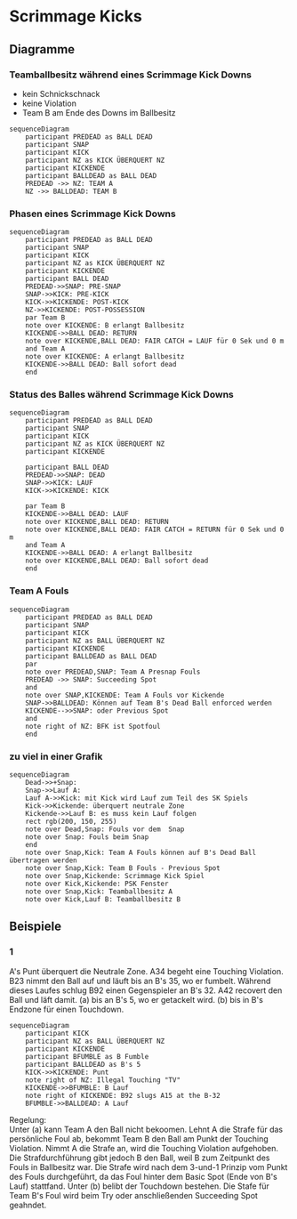 # Scrimmage Kicks

## Diagramme

### Teamballbesitz während eines Scrimmage Kick Downs

- kein Schnickschnack
- keine Violation
- Team B am Ende des Downs im Ballbesitz

```mermaid
sequenceDiagram
    participant PREDEAD as BALL DEAD
    participant SNAP
    participant KICK
    participant NZ as KICK ÜBERQUERT NZ
    participant KICKENDE
    participant BALLDEAD as BALL DEAD
    PREDEAD ->> NZ: TEAM A
    NZ ->> BALLDEAD: TEAM B
```


### Phasen eines Scrimmage Kick Downs

```mermaid
sequenceDiagram
    participant PREDEAD as BALL DEAD
    participant SNAP
    participant KICK
    participant NZ as KICK ÜBERQUERT NZ
    participant KICKENDE
    participant BALL DEAD
    PREDEAD->>SNAP: PRE-SNAP
    SNAP->>KICK: PRE-KICK
    KICK->>KICKENDE: POST-KICK
    NZ->>KICKENDE: POST-POSSESSION
    par Team B
    note over KICKENDE: B erlangt Ballbesitz
    KICKENDE->>BALL DEAD: RETURN
    note over KICKENDE,BALL DEAD: FAIR CATCH = LAUF für 0 Sek und 0 m
    and Team A
    note over KICKENDE: A erlangt Ballbesitz 
    KICKENDE->>BALL DEAD: Ball sofort dead   
    end
```
### Status des Balles während Scrimmage Kick Downs

```mermaid
sequenceDiagram
    participant PREDEAD as BALL DEAD
    participant SNAP
    participant KICK
    participant NZ as KICK ÜBERQUERT NZ
    participant KICKENDE
    
    participant BALL DEAD
    PREDEAD->>SNAP: DEAD
    SNAP->>KICK: LAUF
    KICK->>KICKENDE: KICK

    par Team B
    KICKENDE->>BALL DEAD: LAUF
    note over KICKENDE,BALL DEAD: RETURN
    note over KICKENDE,BALL DEAD: FAIR CATCH = RETURN für 0 Sek und 0 m
    and Team A
    KICKENDE->>BALL DEAD: A erlangt Ballbesitz 
    note over KICKENDE,BALL DEAD: Ball sofort dead   
    end

```

### Team A Fouls

``` mermaid
sequenceDiagram
    participant PREDEAD as BALL DEAD
    participant SNAP
    participant KICK
    participant NZ as BALL ÜBERQUERT NZ
    participant KICKENDE
    participant BALLDEAD as BALL DEAD
    par
    note over PREDEAD,SNAP: Team A Presnap Fouls
    PREDEAD ->> SNAP: Succeeding Spot 
    and
    note over SNAP,KICKENDE: Team A Fouls vor Kickende
    SNAP->>BALLDEAD: Können auf Team B's Dead Ball enforced werden
    KICKENDE-->>SNAP: oder Previous Spot
    and
    note right of NZ: BFK ist Spotfoul
    end
```

### zu viel in einer Grafik


``` mermaid
sequenceDiagram 
    Dead->>+Snap: 
    Snap->>Lauf A: 
    Lauf A->>Kick: mit Kick wird Lauf zum Teil des SK Spiels
    Kick->>Kickende: überquert neutrale Zone 
    Kickende->>Lauf B: es muss kein Lauf folgen
    rect rgb(200, 150, 255)
    note over Dead,Snap: Fouls vor dem  Snap
    note over Snap: Fouls beim Snap
    end
    note over Snap,Kick: Team A Fouls können auf B's Dead Ball übertragen werden
    note over Snap,Kick: Team B Fouls - Previous Spot 
    note over Snap,Kickende: Scrimmage Kick Spiel
    note over Kick,Kickende: PSK Fenster
    note over Snap,Kick: Teamballbesitz A
    note over Kick,Lauf B: Teamballbesitz B
```

## Beispiele

### 1

A's Punt überquert die Neutrale Zone. A34 begeht eine Touching Violation. B23 nimmt den Ball auf und läuft bis an B's 35, wo er fumbelt. Während dieses Laufes schlug B92 einen Gegenspieler an B's 32. A42 recovert den Ball und läft damit. 
(a) bis an B's 5, wo er getackelt wird.
(b) bis in B's Endzone für einen Touchdown.

```mermaid
sequenceDiagram
    participant KICK
    participant NZ as BALL ÜBERQUERT NZ
    participant KICKENDE
    participant BFUMBLE as B Fumble
    participant BALLDEAD as B's 5
    KICK->>KICKENDE: Punt
    note right of NZ: Illegal Touching "TV"
    KICKENDE->>BFUMBLE: B Lauf
    note right of KICKENDE: B92 slugs A15 at the B-32
    BFUMBLE->>BALLDEAD: A Lauf
```

Regelung:  
Unter (a) kann Team A den Ball nicht bekoomen. Lehnt A die Strafe für das persönliche Foul ab, bekommt Team B den Ball am Punkt der Touching Violation. Nimmt A die Strafe an, wird die Touching Violation aufgehoben. Die Strafdurchführung gibt jedoch B den Ball, weil B zum Zeitpunkt des Fouls in Ballbesitz war. Die Strafe wird nach dem 3-und-1 Prinzip vom Punkt des Fouls durchgeführt, da das Foul hinter dem Basic Spot (Ende von B's Lauf) stattfand.
Unter (b) belibt der Touchdown bestehen. Die Stafe für Team B's Foul wird beim Try oder anschließenden Succeeding Spot geahndet.
